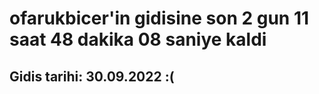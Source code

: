 # ofarukbicer'in gidisine son 2 gun 11 saat 48 dakika 08 saniye kaldi

## Gidis tarihi: 30.09.2022 :(